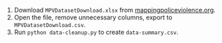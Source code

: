 1. Download `MPVDatasetDownload.xlsx` from [mappingpoliceviolence.org](https://mappingpoliceviolence.org/).
2. Open the file, remove unnecessary columns, export to `MPVDatasetDownload.csv`.
3. Run `python data-cleanup.py` to create `data-summary.csv`.
